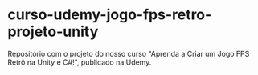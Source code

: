 # curso-udemy-jogo-fps-retro-projeto-unity
 Repositório com o projeto do nosso curso "Aprenda a Criar um Jogo FPS Retrô na Unity e C#!", publicado na Udemy.
